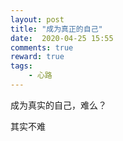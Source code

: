 ```yaml
---
layout: post
title: "成为真正的自己"
date:  2020-04-25 15:55
comments: true
reward: true
tags: 
	- 心路
---
```

成为真实的自己，难么？
<!-- more  -->
其实不难